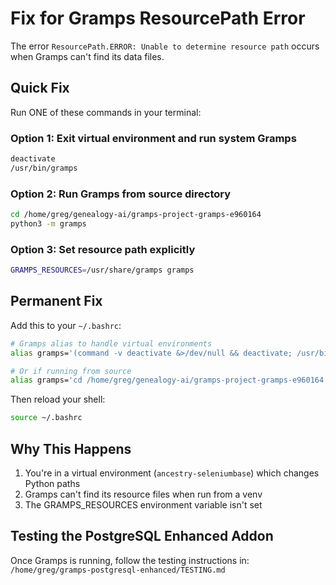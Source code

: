 # Fix for Gramps ResourcePath Error

The error `ResourcePath.ERROR: Unable to determine resource path` occurs when Gramps can't find its data files.

## Quick Fix

Run ONE of these commands in your terminal:

### Option 1: Exit virtual environment and run system Gramps
```bash
deactivate
/usr/bin/gramps
```

### Option 2: Run Gramps from source directory
```bash
cd /home/greg/genealogy-ai/gramps-project-gramps-e960164
python3 -m gramps
```

### Option 3: Set resource path explicitly
```bash
GRAMPS_RESOURCES=/usr/share/gramps gramps
```

## Permanent Fix

Add this to your `~/.bashrc`:

```bash
# Gramps alias to handle virtual environments
alias gramps='(command -v deactivate &>/dev/null && deactivate; /usr/bin/gramps)'

# Or if running from source
alias gramps='cd /home/greg/genealogy-ai/gramps-project-gramps-e960164 && python3 -m gramps'
```

Then reload your shell:
```bash
source ~/.bashrc
```

## Why This Happens

1. You're in a virtual environment (`ancestry-seleniumbase`) which changes Python paths
2. Gramps can't find its resource files when run from a venv
3. The GRAMPS_RESOURCES environment variable isn't set

## Testing the PostgreSQL Enhanced Addon

Once Gramps is running, follow the testing instructions in:
`/home/greg/gramps-postgresql-enhanced/TESTING.md`